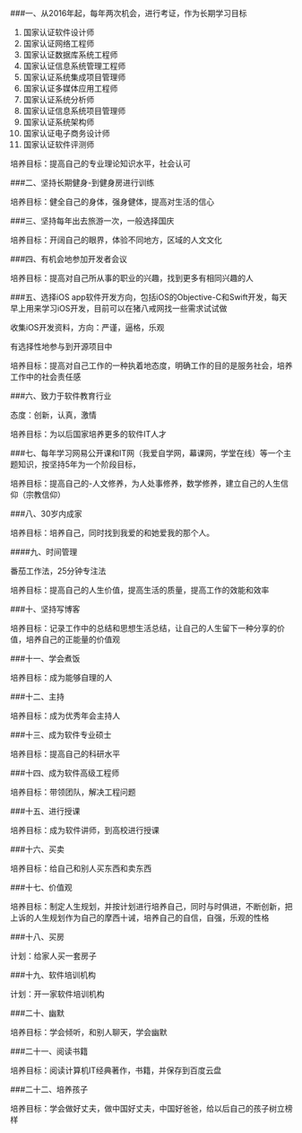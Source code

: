 ###一、从2016年起，每年两次机会，进行考证，作为长期学习目标

1. 国家认证软件设计师
2. 国家认证网络工程师
3. 国家认证数据库系统工程师
4. 国家认证信息系统管理工程师
5. 国家认证系统集成项目管理师
6. 国家认证多媒体应用工程师
7. 国家认证系统分析师
8. 国家认证信息系统项目管理师
9. 国家认证系统架构师
10. 国家认证电子商务设计师
11. 国家认证软件评测师

培养目标：提高自己的专业理论知识水平，社会认可

###二、坚持长期健身-到健身房进行训练

培养目标：健全自己的身体，强身健体，提高对生活的信心

###三、坚持每年出去旅游一次，一般选择国庆

培养目标：开阔自己的眼界，体验不同地方，区域的人文文化

###四、有机会地参加开发者会议

培养目标：提高对自己所从事的职业的兴趣，找到更多有相同兴趣的人

###五、选择iOS app软件开发方向，包括iOS的Objective-C和Swift开发，每天早上用来学习iOS开发，目前可以在猪八戒网找一些需求试试做

收集iOS开发资料，方向：严谨，逼格，乐观

有选择性地参与到开源项目中

培养目标：提高对自己工作的一种执着地态度，明确工作的目的是服务社会，培养工作中的社会责任感

###六、致力于软件教育行业

态度：创新，认真，激情

培养目标：为以后国家培养更多的软件IT人才

###七、每年学习网易公开课和IT网（我爱自学网，幕课网，学堂在线）等一个主题知识，按坚持5年为一个阶段目标，

培养目标：提高自己的-人文修养，为人处事修养，数学修养，建立自己的人生信仰（宗教信仰）

###八、30岁内成家

培养目标：培养自己，同时找到我爱的和她爱我的那个人。

####九、时间管理

番茄工作法，25分钟专注法

培养目标：提高自己的人生价值，提高生活的质量，提高工作的效能和效率

###十、坚持写博客

培养目标：记录工作中的总结和思想生活总结，让自己的人生留下一种分享的价值，培养自己的正能量的价值观

###十一、学会煮饭

培养目标：成为能够自理的人

###十二、主持

培养目标：成为优秀年会主持人

###十三、成为软件专业硕士

培养目标：提高自己的科研水平

###十四、成为软件高级工程师

培养目标：带领团队，解决工程问题

###十五、进行授课

培养目标：成为软件讲师，到高校进行授课

###十六、买卖

培养目标：给自己和别人买东西和卖东西

###十七、价值观

培养目标：制定人生规划，并按计划进行培养自己，同时与时俱进，不断创新，把上诉的人生规划作为自己的摩西十诫，培养自己的自信，自强，乐观的性格

###十八、买房

计划：给家人买一套房子

###十九、软件培训机构

计划：开一家软件培训机构

###二十、幽默

培养目标：学会倾听，和别人聊天，学会幽默

###二十一、阅读书籍

培养目标：阅读计算机IT经典著作，书籍，并保存到百度云盘

###二十二、培养孩子

培养目标：学会做好丈夫，做中国好丈夫，中国好爸爸，给以后自己的孩子树立榜样
